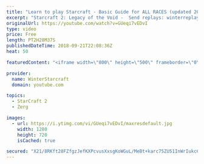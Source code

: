 ```yaml
---
title: "Learn to play Starcraft - Basic Guide for ALL RACES (updated 2017) #2"
excerpt: "Starcraft 2: Legacy of the Void -  Send replays: winterreplays@gmail.com ( -- Watch live at https://www.twitch.tv/wintergaming"
originalUrl: https://youtube.com/watch?v=GUeqi7vEDvI
type: video
price: Free
length: PT2H28M37S
publishedDateTime: 2018-09-21T22:08:36Z
heat: 50

featuredContent: "<iframe width=\"800\" height=\"500\" frameborder=\"0\" src=\"https://www.youtube.com/embed/GUeqi7vEDvI\" allow=\"accelerometer; autoplay; encrypted-media; gyroscope; picture-in-picture\" allowfullscreen></iframe>"

provider:
  name: WinterStarcraft
  domain: youtube.com

topics:
  - StarCraft 2
  - Zerg

images:
  - url: https://i.ytimg.com/vi/GUeqi7vEDvI/maxresdefault.jpg
    width: 1280
    height: 720
    isCached: true

secured: "X21/8RKft28FZfgzJefKXPcvusXxsgKoWGuL/MeBt+karc75ZU51InWrIukc66auf3wpd+T3H0qzmHK1lIQC7fojcLqv2G2tIEJPHcpGgLcbLbm16uappmjANAqH6EWsnpCcM578Wp93AcGSeY6Ad//moPVIuy3Fv+bByXsvmMhpJQ0TmSWVzYxYD77MosCF8BdPYZ0l+aiV3Ob4+4Jiwrw+cpJePsc27nxTnA1QOin05OIoTF8YJ2bTA8CO7f3JnlSBpE8Rj27iAXBoGrl1ZnzCtCaAeVteZZczvrwfXl2hnTdVYEy8+1/IykLbqTP+np0nf+Mtw2RTg3wF0gBaEyYugqQtpdLGgvupF2jfRaypIUN7cgZBCZxm65R2pzlMOpDB2MPMNAYtmkazDtzpeshEz77U0M7iByew+u7H2Rg=;12nbn38gGXTOOBMi6I9P5g=="
---
```


